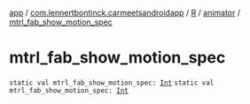 [app](../../../index.md) / [com.lennertbontinck.carmeetsandroidapp](../../index.md) / [R](../index.md) / [animator](index.md) / [mtrl_fab_show_motion_spec](./mtrl_fab_show_motion_spec.md)

# mtrl_fab_show_motion_spec

`static val mtrl_fab_show_motion_spec: `[`Int`](https://kotlinlang.org/api/latest/jvm/stdlib/kotlin/-int/index.html)
`static val mtrl_fab_show_motion_spec: `[`Int`](https://kotlinlang.org/api/latest/jvm/stdlib/kotlin/-int/index.html)